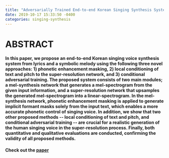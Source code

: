 ```yaml
---
title: "Adversarially Trained End-to-end Korean Singing Synthesis System"
date: 2019-10-17 15:33:50 -0400
categories: singing-synthesis
---
```


# ABSTRACT


#### In this paper, we propose an end-to-end Korean singing voice synthesis system from lyrics and a symbolic melody using the following three novel approaches: 1) phonetic enhancement masking, 2) local conditioning of text and pitch to the super-resolution network, and 3) conditional adversarial training. The proposed system consists of two main modules; a mel-synthesis network that generates a mel-spectrogram from the given input information, and a super-resolution network that upsamples the generated mel-spectrogram into a linear-spectrogram. In the mel-synthesis network, phonetic enhancement masking is applied to generate implicit formant masks solely from the input text, which enables a more accurate phonetic control of singing voice. In addition, we show that two other proposed methods -- local conditioning of text and pitch, and conditional adversarial training -- are crucial for a realistic generation of the human singing voice in the super-resolution process. Finally, both quantitative and qualitative evaluations are conducted, confirming the validity of all proposed methods.

#### Check out the [paper]

[paper]: https://arxiv.org/abs/1908.01919
